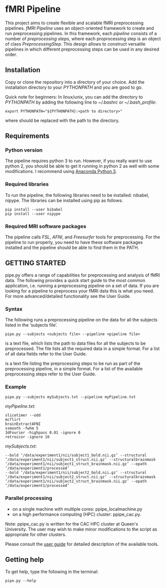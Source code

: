 # fMRI Pipeline
This project aims to create flexible and scalable fMRI preprocessing pipelines. *fMRI Pipeline* uses an object-oriented framework to create and run preprocessing pipelines. In this framework, each *pipeline* consists of a number of *preprocessing steps*, where each proprocessing step is an object of class *PreprocessingStep*. This design allows to construct versatile pipelines in which different preprocessing steps can be used in any desired order.

## Installation
Copy or clone the repository into a directory of your choice. Add the installation directory to your *PYTHONPATH* and you are good to go.

Quick note for beginners: In linux/unix, you can add the directory to *PYTHONPATH* by adding the following line to *~/.bashrc* or *~/.bash_profile*:
```
export PYTHONPATH="${PYTHONPATH}:<path to directory>"
```
where <path to directory> should be replaced with the path to the directory.

## Requirements
### Python version
The pipeline requires python 3 to run. However, if you really want to use python 2, you should be able to get it running in python 2 as well with some modifications. I recommend using [Anaconda Python 3](https://www.anaconda.com).

### Required libraries
To run the pipeline, the following libraries need to be installed: nibabel, nipype. The libraries can be installed using pip as follows:
```
pip install --user bibabel
pip install --user nipype
```
### Required MRI software packages
The pipeline calls *FSL*, *AFNI*, and *Freesurfer* tools for preprocessing. For the pipeline to run properly, you need to have these software packages installed and the pipeline should be able to find them in the PATH.

## GETTING STARTED
pipe.py offers a range of capabilities for preprocessing and analysis of fMRI data. The following provides a quick start guide to the most common application, i.e. running a preprocessing pipeline on a set of data. If you are looking for a pipeline to preprocess your fMRI data this is what you need. For more advanced/detailed functionality see the User Guide. 

### Syntax 
The following runs a preprocessing pipeline on the data for all the subjects listed in the ‘subjects file’.  
```
pipe.py --subjects <subjects file> --pipeline <pipeline file> 
```
<subjects file> is a text file, which lists the path to data files for all the subjects to be preprocessed. The file lists all the required data in a simple format. For a list of all data fields refer to the User Guide. 

<pipeline file> is a text file listing the preprocessing steps to be run as part of the preprocessing pipeline, in a simple format. For a list of the available preprocessing steps refer to the User Guide. 

### Example 
```
pipe.py --subjects mySubjects.txt --pipeline myPipeline.txt 
```

*myPipeline.txt*:
```
slicetimer --odd 
mcflirt 
brainExtractAFNI 
ssmooth -fwhm 5 
3dFourier -highpass 0.01 -ignore 0 
retroicor -ignore 10  
```

*mySubjects.txt*:
```
--bold ‘/data/experiment1/nii/subject1_bold.nii.gz’ --structural ‘/data/experiment1/nii/subject1_struct.nii.gz’ --structuralbrainmask ‘/data/experiment1/nii/subject1_struct_brainmask.nii.gz’ --opath ‘/data/experiment1/processed’ 
--bold ‘/data/experiment1/nii/subject2_bold.nii.gz’ --structural ‘/data/experiment1/nii/subject2_struct.nii.gz’ --structuralbrainmask ‘/data/experiment1/nii/subject2_struct_brainmask.nii.gz’ --opath ‘/data/experiment1/processed’ 
```

### Parallel processing
- on a single machine with multiple cores: ppipe_localmachine.py
- on a high performance computing (HPC) cluster: ppipe_cac.py.

Note: ppipe_cac.py is written for the CAC HPC cluster at Queen's University. The user may wish to make minor modifications to the script as appropriate for other clusters.

Please consult the [user guide](https://github.com/kayvanrad/fmri_pipeline/blob/master/user_guide.pdf) for detailed description of the available tools.

## Getting help 
To get help, type the following in the terminal: 
```
pipe.py --help 
```



